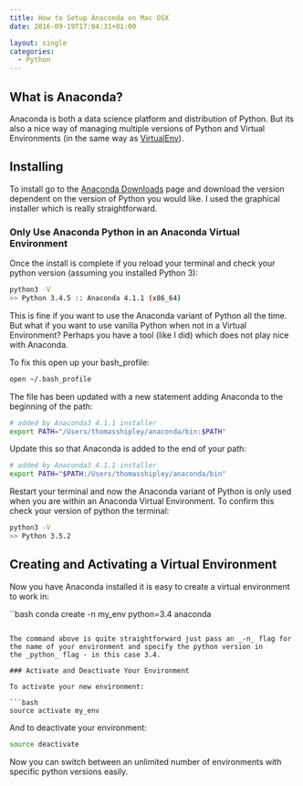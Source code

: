 ```yaml
---
title: How to Setup Anaconda on Mac OSX
date: 2016-09-19T17:04:31+01:00

layout: single
categories:
  - Python
---
```

## What is Anaconda?

Anaconda is both a data science platform and distribution of Python. But its also a nice way of managing multiple versions of Python and Virtual Environments (in the same way as [VirtualEnv](https://virtualenv.pypa.io/en/stable/)).

## Installing

To install go to the [Anaconda Downloads](https://www.continuum.io/downloads) page and download the version dependent on the version of Python you would like. I used the graphical installer which is really straightforward.

### Only Use Anaconda Python in an Anaconda Virtual Environment

Once the install is complete if you reload your terminal and check your python version (assuming you installed Python 3):

```bash
python3 -V
>> Python 3.4.5 :: Anaconda 4.1.1 (x86_64)
```

This is fine if you want to use the Anaconda variant of Python all the time. But what if you want to use vanilla Python when not in a Virtual Environment? Perhaps you have a tool (like I did) which does not play nice with Anaconda.

To fix this open up your bash_profile:

```bash
open ~/.bash_profile
```

The file has been updated with a new statement adding Anaconda to the beginning of the path:

```bash
# added by Anaconda3 4.1.1 installer
export PATH="/Users/thomasshipley/anaconda/bin:$PATH"
```

Update this so that Anaconda is added to the end of your path:

```bash
# added by Anaconda3 4.1.1 installer
export PATH="$PATH:/Users/thomasshipley/anaconda/bin"
```

Restart your terminal and now the Anaconda variant of Python is only used when you are within an Anaconda Virtual Environment. To confirm this check your version of python the terminal:

```bash
python3 -V
>> Python 3.5.2
```

## Creating and Activating a Virtual Environment

Now you have Anaconda installed it is easy to create a virtual environment to work in:

``bash
conda create -n my_env python=3.4 anaconda
```

The command above is quite straightforward just pass an _-n_ flag for the name of your environment and specify the python version in the _python_ flag - in this case 3.4.

### Activate and Deactivate Your Environment

To activate your new environment:

```bash
source activate my_env
```

And to deactivate your environment:

```bash
source deactivate
```

Now you can switch between an unlimited number of environments with specific python versions easily.